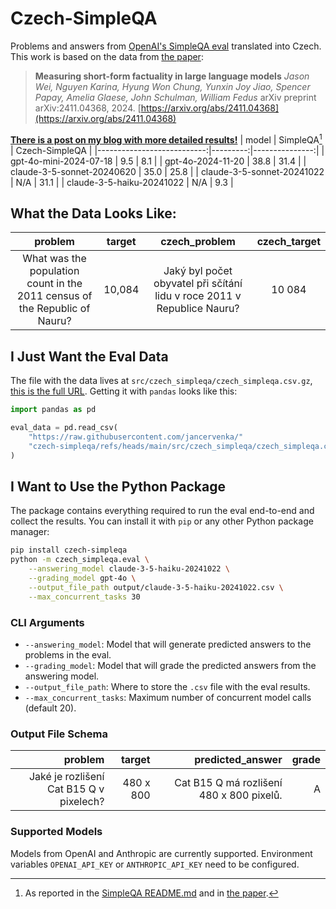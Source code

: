 # Czech-SimpleQA

[eval-data]: https://raw.githubusercontent.com/jancervenka/czech-simpleqa/refs/heads/main/src/czech_simpleqa/czech_simpleqa.csv.gz
[simple-evals]: https://github.com/openai/simple-evals/tree/main
[simpleqa-arxiv]: https://arxiv.org/abs/2411.04368
[blogpost]: https://jancervenka.github.io/2025/01/12/czech-simpleqa.html

Problems and answers from [OpenAI's SimpleQA eval][simple-evals] translated into Czech. This work is
based on the data from [the paper][simpleqa-arxiv]:

>**Measuring short-form factuality in large language models**
>*Jason Wei, Nguyen Karina, Hyung Won Chung, Yunxin Joy Jiao, Spencer Papay, Amelia Glaese, John Schulman, William Fedus*
>arXiv preprint arXiv:2411.04368, 2024. [https://arxiv.org/abs/2411.04368](https://arxiv.org/abs/2411.04368)

**[There is a post on my blog with more detailed results!][blogpost]**
|                      model | SimpleQA[^1] | Czech-SimpleQA |
|---------------------------:|---------:|---------------:|
| gpt-4o-mini-2024-07-18     | 9.5      | 8.1            |
| gpt-4o-2024-11-20          | 38.8     | 31.4           |
| claude-3-5-sonnet-20240620 | 35.0     | 25.8           |
| claude-3-5-sonnet-20241022 | N/A      | 31.1           |
| claude-3-5-haiku-20241022  | N/A      | 9.3            |

[^1]: As reported in the [SimpleQA README.md][simple-evals] and in [the paper][simpleqa-arxiv].

## What the Data Looks Like:

|                                                                    problem | target                   |                                                           czech_problem | czech_target            |
|:--------------------------------------------------------------------------:|:------------------------:|:-----------------------------------------------------------------------:|:-----------------------:|
| What was the population count in the 2011 census of the Republic of Nauru? | 10,084                   | Jaký byl počet obyvatel při sčítání lidu v roce 2011 v Republice Nauru? | 10 084                  |

## I Just Want the Eval Data

The file with the data lives at `src/czech_simpleqa/czech_simpleqa.csv.gz`, [this is the full URL][eval-data].
Getting it with `pandas` looks like this:

```python
import pandas as pd

eval_data = pd.read_csv(
    "https://raw.githubusercontent.com/jancervenka/"
    "czech-simpleqa/refs/heads/main/src/czech_simpleqa/czech_simpleqa.csv.gz"
)
```

## I Want to Use the Python Package

The package contains everything required to run the eval end-to-end and collect the results.
You can install it with `pip` or any other Python package manager:

```bash
pip install czech-simpleqa
python -m czech_simpleqa.eval \
    --answering_model claude-3-5-haiku-20241022 \
    --grading_model gpt-4o \
    --output_file_path output/claude-3-5-haiku-20241022.csv \
    --max_concurrent_tasks 30
```

### CLI Arguments

- `--answering_model`: Model that will generate predicted answers to the problems in the eval.
- `--grading_model`: Model that will grade the predicted answers from the answering model.
- `--output_file_path`: Where to store the `.csv` file with the eval results.
- `--max_concurrent_tasks`: Maximum number of concurrent model calls (default 20).

### Output File Schema

|                                 problem |    target |                         predicted_answer | grade |
|----------------------------------------:|----------:|-----------------------------------------:|------:|
| Jaké je rozlišení Cat B15 Q v pixelech? | 480 x 800 | Cat B15 Q má rozlišení 480 x 800 pixelů. |     A |

### Supported Models

Models from OpenAI and Anthropic are currently supported. Environment variables `OPENAI_API_KEY` or
`ANTHROPIC_API_KEY` need to be configured.
